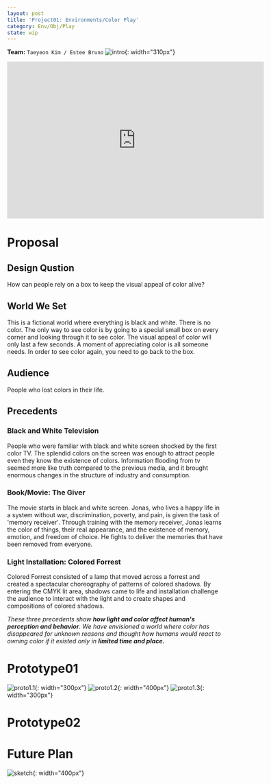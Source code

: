 ```yaml
---
layout: post
title: 'Project01: Environments/Color Play'
category: Env/Obj/Play
state: wip
---
```

**Team:** `Taeyeon Kim / Estee Bruno`
![intro](/sp17-ms2/assets/img/project01/intro.jpg){: width="310px"}
<iframe src="https://docs.google.com/presentation/d/1WJQBivsv12_DmmSXA3skMtxw8qeuaQpVZD9qnU19oy8/embed?start=false&loop=false&delayms=3000" frameborder="0" width="600" height="366" allowfullscreen="true" mozallowfullscreen="true" webkitallowfullscreen="true"></iframe>

# Proposal
## Design Qustion
How can people rely on a box to keep the visual appeal of color alive?

## World We Set
This is a fictional world where everything is black and white. There is no color.
The only way to see color is by going to a special small box on every corner and looking through it to see color.
The visual appeal of color will only last a few seconds. A moment of appreciating color is all someone needs. In order to see color again, you need to go back to the box.

## Audience
People who lost colors in their life.

## Precedents
### Black and White Television
 People who were familiar with black and white screen shocked by the first color TV. The splendid colors on the screen was enough to attract people even they know the existence of colors. Information flooding from tv seemed more like truth compared to the previous media, and it brought enormous changes in the structure of industry and consumption.

### Book/Movie: The Giver
 The movie starts in black and white screen. Jonas, who lives a happy life in a  system without war, discrimination, poverty, and pain, is given the task of 'memory receiver'. Through training with the memory receiver, Jonas learns the color of things, their real appearance, and the existence of memory, emotion, and freedom of choice. He fights to deliver the memories that have been removed from everyone.

### Light Installation: Colored Forrest
 Colored Forrest consisted of a lamp that moved across a forrest and created a spectacular choreography of patterns of colored shadows. By entering the CMYK lit area, shadows came to life and installation challenge the audience to interact with the light and to create shapes and compositions of colored shadows.


*These three precedents show __how light and color affect human's perception and behavior__. We have envisioned a world where color has disappeared for unknown reasons and thought how humans would react to owning color if it existed only in __limited time and place.__*

# Prototype01
![proto1.1](/sp17-ms2/assets/img/project01/proto01_1.jpg){: width="300px"}
![proto1.2](/sp17-ms2/assets/img/project01/proto01_3.jpg){: width="400px"}
![proto1.3](/sp17-ms2/assets/img/project01/proto01_2.jpg){: width="300px"}

# Prototype02

# Future Plan
![sketch](/sp17-ms2/assets/img/project01/sketch.jpg){: width="400px"}

